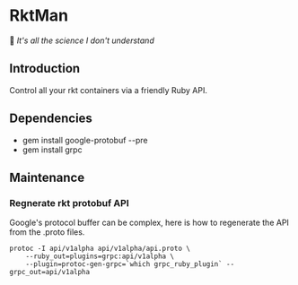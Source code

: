 # RktMan
:rocket: *It's all the science I don't understand*

## Introduction
Control all your rkt containers via a friendly Ruby API.

## Dependencies
  * gem install google-protobuf --pre
  * gem install grpc

## Maintenance

### Regnerate rkt protobuf API
Google's protocol buffer can be complex, here is how to regenerate the API from the .proto files.
```
protoc -I api/v1alpha api/v1alpha/api.proto \
    --ruby_out=plugins=grpc:api/v1alpha \
    --plugin=protoc-gen-grpc=`which grpc_ruby_plugin` --grpc_out=api/v1alpha
```
